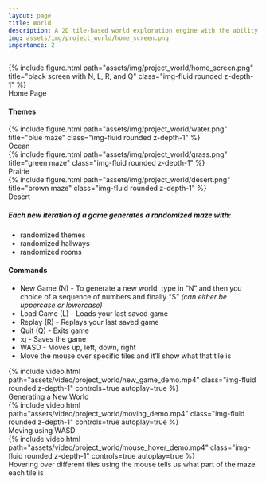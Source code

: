 ```yaml
---
layout: page
title: World
description: A 2D tile-based world exploration engine with the ability to load, replay, and save the world generated from a seed and each new iteration of a world generates a randomized maze with randomized themes, randomized hallways, and randomized rooms where an avatar can move with WASD 
img: assets/img/project_world/home_screen.png
importance: 2
---
```



<div class="row">
    {% include figure.html path="assets/img/project_world/home_screen.png" title="black screen with N, L, R, and Q" class="img-fluid rounded z-depth-1" %}
</div>
<div class="caption"> 
    Home Page
</div>

#### Themes

<div class="row">
    <div class="col-sm mt-3 mt-md-0">
        {% include figure.html path="assets/img/project_world/water.png" title="blue maze" class="img-fluid rounded z-depth-1" %}
        <div class="caption"> 
            Ocean
        </div>
    </div>
    <div class="col-sm mt-3 mt-md-0">
        {% include figure.html path="assets/img/project_world/grass.png" title="green maze" class="img-fluid rounded z-depth-1" %}
        <div class="caption"> 
            Prairie
        </div>
    </div>
    <div class="col-sm mt-3 mt-md-0">
        {% include figure.html path="assets/img/project_world/desert.png" title="brown maze" class="img-fluid rounded z-depth-1" %}
        <div class="caption"> 
            Desert
        </div>
    </div>
</div>

##### Each new iteration of a game generates a randomized maze with:
- randomized themes
- randomized hallways
- randomized rooms

#### Commands
- New Game (N) - To generate a new world, type in “N” and then you choice of a sequence of numbers and finally “S” *(can either be uppercase or lowercase)*
- Load Game (L) - Loads your last saved game
- Replay (R) - Replays your last saved game
- Quit (Q) - Exits game
- :q - Saves the game
- WASD - Moves up, left, down, right
- Move the mouse over specific tiles and it’ll show what that tile is 

<div class="row mt-3">
    <div class="col-sm mt-3 mt-md-0">
        {% include video.html path="assets/video/project_world/new_game_demo.mp4" class="img-fluid rounded z-depth-1" controls=true autoplay=true %}
    </div>
</div>
<div class="caption"> 
    Generating a New World
</div>

<div class="row mt-3">
    <div class="col-sm mt-3 mt-md-0">
        {% include video.html path="assets/video/project_world/moving_demo.mp4" class="img-fluid rounded z-depth-1" controls=true autoplay=true %}
    </div>
</div>
<div class="caption"> 
    Moving using WASD
</div>

<div class="row mt-3">
    <div class="col-sm mt-3 mt-md-0">
        {% include video.html path="assets/video/project_world/mouse_hover_demo.mp4" class="img-fluid rounded z-depth-1" controls=true autoplay=true %}
    </div>
</div>
<div class="caption"> 
    Hovering over different tiles using the mouse tells us what part of the maze each tile is
</div>



